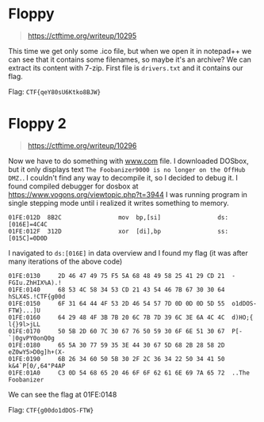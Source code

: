 # Floppy

> https://ctftime.org/writeup/10295

This time we get only some .ico file, but when we open it in notepad++ we can see that it contains some filenames, so maybe it's an archive?
We can extract its content with 7-zip. First file is `drivers.txt` and it contains our flag.

Flag: `CTF{qeY80sU6Ktko8BJW}`

# Floppy 2

> https://ctftime.org/writeup/10296

Now we have to do something with www.com file. I downloaded DOSbox, but it only displays text `The Foobanizer9000 is no longer on the OffHub DMZ.`.
I couldn't find any way to decompile it, so I decided to debug it. I found compiled debugger for dosbox at https://www.vogons.org/viewtopic.php?t=3944
I was running program in single stepping mode until i realized it writes something to memory.
```
01FE:012D  8B2C                mov  bp,[si]                ds:[016E]=4C4C
01FE:012F  312D                xor  [di],bp                ss:[015C]=0D0D
```
I navigated to `ds:[016E]` in data overview and I found my flag (it was after many iterations of the above code)
```
01FE:0130     2D 46 47 49 75 F5 5A 68 48 49 58 25 41 29 CD 21  -FGIu.ZhHIX%A).!
01FE:0140     68 53 4C 58 34 53 CD 21 43 54 46 7B 67 30 30 64  hSLX4S.!CTF{g00d
01FE:0150     6F 31 64 44 4F 53 2D 46 54 57 7D 0D 0D 0D 5D 55  o1dDOS-FTW}...]U
01FE:0160     64 29 48 4F 3B 7B 20 6C 7B 7D 39 6C 3E 6A 4C 4C  d)HO;{ l{}9l>jLL
01FE:0170     50 5B 2D 60 7C 30 67 76 50 59 30 6F 6E 51 30 67  P[-`|0gvPY0onQ0g
01FE:0180     65 5A 30 77 59 35 3E 44 30 67 5D 68 2B 28 58 2D  eZ0wY5>D0g]h+(X-
01FE:0190     6B 26 34 60 50 5B 30 2F 2C 36 34 22 50 34 41 50  k&4`P[0/,64"P4AP
01FE:01A0     C3 0D 54 68 65 20 46 6F 6F 62 61 6E 69 7A 65 72  ..The Foobanizer
```

We can see the flag at 01FE:0148

Flag: `CTF{g00do1dDOS-FTW}`